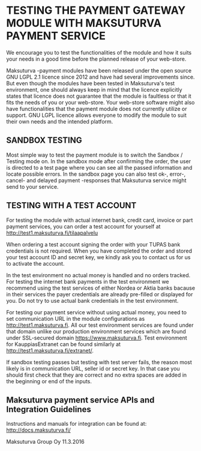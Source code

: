 ﻿TESTING THE PAYMENT GATEWAY MODULE WITH MAKSUTURVA PAYMENT SERVICE
==========================================================
We encourage you to test the functionalities of the module and how it suits your needs in a good time before the 
planned release of your web-store. 

Maksuturva -payment modules have been released under the open source GNU LGPL 2.1 licence since 2012 and have had 
several improvements since. But even though the modules have been tested in Maksuturva's test environment, one should 
always keep in mind that the licence explicitly states that licence does not guarantee that the module is faultless 
or that it fits the needs of you or your web-store. Your web-store software might also have functionalities that the 
payment module does not currently utilize or support. GNU LGPL licence allows everyone to modify the module to 
suit their own needs and the intended platform.


SANDBOX TESTING
---------------
Most simple way to test the payment module is to switch the Sandbox / Testing mode on. In the sandbox mode after 
confirming the order, the user is directed to a test page where you can see all the passed information and locate 
possible errors. In the sandbox page you can also test ok-, error-, cancel- and delayed payment -responses that 
Maksuturva service might send to your service.


TESTING WITH A TEST ACCOUNT
---------------------------
For testing the module with actual internet bank, credit card, invoice or part payment services, you can order a 
test account for yourself at http://test1.maksuturva.fi/tilaapalvelu

When ordering a test account signing the order with your TUPAS bank credentials is not required. When you have 
completed the order and stored your test account ID and secret key, we kindly ask you to contact us for us to 
activate the account.

In the test environment no actual money is handled and no orders tracked. For testing the internet bank payments in 
the test environment we recommend using the test services of either Nordea or Aktia banks bacause in their services 
the payer credentials are already pre-filled or displayed for you. Do not try to use actual bank credentials in the 
test environment.

For testing our payment service without using actual money, you need to set communication URL in the module 
configurations as http://test1.maksuturva.fi. All our test environment services are found under that domain 
unlike our production environment services which are found under SSL-secured domain https://www.maksuturva.fi. 
Test environment for KauppiasExtranet can be found similarly at http://test1.maksuturva.fi/extranet/.


If sandbox testing passes but testing with test server fails, the reason most likely is in communication URL, 
seller id or secret key. In that case you should first check that they are correct and no extra spaces are added 
in the beginning or end of the inputs.


Maksuturva payment service APIs and Integration Guidelines
-------------------------------
Instructions and manuals for integration can be found at:  
http://docs.maksuturva.fi/


Maksuturva Group Oy
11.3.2016


